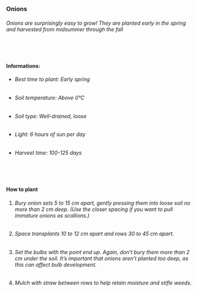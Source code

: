 ### Onions

###### Onions are surprisingly easy to grow! They are planted early in the spring and harvested from midsummer through the fall

###### ‎

#### Informations:

-   ###### Best time to plant: Early spring
-   ###### Soil temperature: Above 0°C
-   ###### Soil type: Well-drained, loose
-   ###### Light: 6 hours of sun per day
-   ###### Harvest time: 100-125 days

###### ‎

#### How to plant

1. ###### Bury onion sets 5 to 15 cm apart, gently pressing them into loose soil no more than 2 cm deep. (Use the closer spacing if you want to pull immature onions as scallions.)
2. ###### Space transplants 10 to 12 cm apart and rows 30 to 45 cm apart.
3. ###### Set the bulbs with the point end up. Again, don’t bury them more than 2 cm under the soil. It’s important that onions aren’t planted too deep, as this can affect bulb development.
4. ###### Mulch with straw between rows to help retain moisture and stifle weeds.
